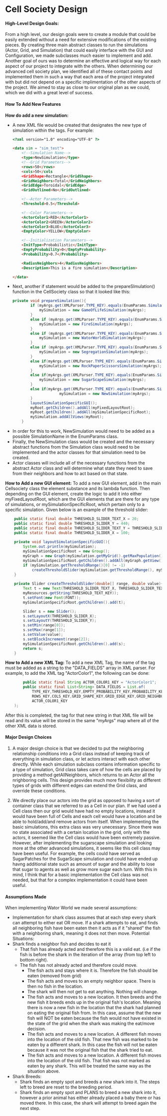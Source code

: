 Cell Society Design
====

#### High-Level Design Goals:

From a high level, our design goals were to create a module that could be easily extended without a need for extensive modifications of the existing pieces. By creating three main abstract classes to run the simulations (Actor, Grid, and Simulation) that could easily interface with the GUI and Configuration, we made subclasses much easier to implement and add. Another goal of ours was to determine an effective and logical way for each aspect of our project to integrate with the others. When determining our advanced cell society plan, we identified all of these contact points and implemented them in such a way that each area of the project integrated with but did not depend on a specific implimentation of the other aspects of the project. We aimed to stay as close to our original plan as we could, which we did with a great level of success.

#### How To Add New Features

**How do add a new simulation:**
* A new XML file would be created that designates the new type of simulation within the <type> tags. For example: 
    ```html
    <?xml version="1.0" encoding="UTF-8" ?>
 
    <data sim = "sim_test">
        <!--Simulation Name-->
        <type>NewSimulation</type>
        <!--Grid Parameters-->
        <rows>50</rows>
        <cols>50</cols
        <GridShape>Rectangle</GridShape>
        <GridNeighbors>Total</GridNeighbors>
        <GridEdge>Toroidal</GridEdge>
        <GridOutlined>No</GridOutlined>
    
        <!--Actor Parameters-->
        <Threshold>0.5</Threshold>
    
        <!--Color Parameters-->
        <ActorColor1>RED</ActorColor1>
        <ActorColor2>GREEN</ActorColor2>
        <ActorColor3>BLUE</ActorColor3>
        <EmptyColor>YELLOW</EmptyColor>
    
        <!--Initialization Parameters-->
        <InitType>Probabilistic</InitType>
        <EmptyProbability>0</EmptyProbability>
        <Probability>0.7</Probability>
    
        <RadiusNeighbors>4</RadiusNeighbors>
        <Description>This is a fire simulation</Description>

    </data>

    ```
* Next, another if statement would be added to the prepareSImulation() function in the CellSociety class so that it looked like this:
    ```java
    private void prepareSimulation(){
            if (myArgs.get(XMLParser.TYPE_KEY).equals(EnumParams.SimulationNames.GameOfLife.name())){
                mySimulation = new GameOfLifeSimulation(myArgs);
            }
            else if (myArgs.get(XMLParser.TYPE_KEY).equals(EnumParams.SimulationNames.Fire.name())){
                mySimulation = new FireSimulation(myArgs);
            }
            else if (myArgs.get(XMLParser.TYPE_KEY).equals(EnumParams.SimulationNames.Wator.name())){
                mySimulation = new WatorWorldSimulation(myArgs);
            }
            else if (myArgs.get(XMLParser.TYPE_KEY).equals(EnumParams.SimulationNames.Segregation.name())){
                mySimulation = new SegregationSimulation(myArgs);
            }
            else if(myArgs.get(XMLParser.TYPE_KEY).equals(EnumParams.SimulationNames.RockPaperScissors.name())){
                mySimulation = new RockPaperScissorsSimulation(myArgs);
            }
            else if(myArgs.get(XMLParser.TYPE_KEY).equals(EnumParams.SimulationNames.Sugar.name())){
                mySimulation = new SugarScapeSimulation(myArgs);
            }
            else if(myArgs.get(XMLParser.TYPE_KEY).equals(EnumParams.SimulationNames.NewSimulation.name())){
                         mySimulation = new NewSimulation(myArgs);
            }
            layoutSimulationSpecificGUI();
            myRoot.getChildren().addAll(myFixedLayoutRoot);
            myRoot.getChildren().addAll(mySimulationSpecificRoot);
            mySimulation.addAllViews(myRoot);
        }
    ```
* In order for this to work, NewSimulation would need to be added as a possible SimulationName in the EnumParams class.
* Finally, the NewSimulation class would be created and the necessary abstract functions from the Simulation class would need to be implemented and the actor classes for that simulation need to be created. 
* Actor classes will include all of the necessary functions from the abstract Actor class and will determine what state they need to save from their neighbors and how to act based on that state.

**How to Add a new GUI element:**
To add a new GUI element, add in the main Cellsociety class the element substance and its lambda function. Then depending on the GUI element, create the logic to add it into either myFixedLayoutRoot, which are the GUI elements that are there for any type of simulations, or mySimulationSpecificRoot, which pertain only to a specific simulation. 
Given below is an example of the threshold slider:
``` java
    public static final double THRESHOLD_SLIDER_TEXT_X = 20;
    public static final double THRESHOLD_SLIDER_Y = 440;
    public static final double THRESHOLD_SLIDER_TEXT_Y = THRESHOLD_SLIDER_Y + 17;
    public static final double THRESHOLD_SLIDER_X = 100;
    
    private void layoutSimulationSpecificGUI(){
        System.out.println(mySimulation);
        mySimulationSpecificRoot = new Group();
        myGraph = new Graph(mySimulation.getMyGrid().getMaxPopulation(), GRAPH_X, GRAPH_Y, mySimulation);
        mySimulationSpecificRoot.getChildren().addAll(myGraph.getView());
        if (mySimulation.getThresholdRange()[0] != -1)
            createThresholdSlider(mySimulation.getThresholdRange(), mySimulation.getThreshold());
    }
    
    private Slider createThresholdSlider(double[] range, double value){
        Text t = new Text(THRESHOLD_SLIDER_TEXT_X, THRESHOLD_SLIDER_TEXT_Y, 
        myResources.getString(THRESHOLD_TEXT_KEY));
        t.setFont(new Font(FONT));
        mySimulationSpecificRoot.getChildren().add(t);

        Slider s = new Slider();
        s.setLayoutX(THRESHOLD_SLIDER_X);
        s.setLayoutY(THRESHOLD_SLIDER_Y);
        s.setMin(range[0]);
        s.setMax(range[1]);
        s.setValue(value);
        s.setBlockIncrement(range[2]);
        mySimulationSpecificRoot.getChildren().add(s);
        return s;
    }
``` 

**How to Add a new XML Tag:**
To add a new XML Tag, the name of the tag must be added as a string to the "DATA_FIELDS" array in XML parser. For example, to add the XML tag "ActorColor1", the following can be done: 
``` java 
        public static final String ACTOR_COLOR1_KEY = "ActorColor1";
        public static final List<String> DATA_FIELDS = List.of(
            TYPE_KEY,THRESHOLD_KEY,EMPTY_PROBABILITY_KEY,PROBABILITY_KEY,EMPTY_PROBABILITY_KEY,
            ROWS_KEY,COLS_KEY,GRID_SHAPE_KEY,GRID_EDGE_KEY,GRID_NEIGHBORS_KEY,GRID_OUTLINED_KEY,
            ACTOR_COLOR1_KEY
    );
``` 
After this is completed, the tag for that new string in that XML file will be read and its value will be stored in the same "myArgs" map where all of the other XML data is stored.
#### Major Design Choices
1. A major design choice is that we decided to put the neighboring relationship conditions into a Grid class instead of keeping track of everything in simulation class, or let actors interact with each other directly. While each simulation subclass contains information specific to a type of simulation, Grid class takes care of how the cells are placed by providing a method getAllNeighbors, which returns to an Actor all the nrighboring cells. This design provides much more flexibility as different types of grids with different edges can extend the Grid class, and override these conditions.

2. We directly place our actors into the grid as opposed to having a sort of container class that we referred to as a Cell in our plan. If we had used a Cell class then our grid would have had no empty locations, instead it would have been full of Cells and each cell would have a location and be able to hold/add/and remove actors from itself. When implementing the basic simulations, this extra class was very unecessary. Since there was no state associated with a certain location in the grid, only with the actors, it seemed like the Cell class would have been extremely passive. However, after implementing the sugarscape simulation and looking more at the other advanced simulations, it seems like this cell class may have been useful. For example, the cells could have served as SugarPatches for the SugarScape simulation and could have ended up havng additional state such as amount of sugar and the ability to lose that sugar to agents as well as grow more sugar each turn. With this in mind, I think that for a basic implementation the Cell class was not needed, but that for a complex implementation it could have been useful.

#### Assumptions Made

When implementing Wator World we made several assumptions: 
 * Implementation for shark class assumes that at each step every shark can attempt to either eat OR move. If a shark attempts to eat, and finds all neighboring fish have been eaten then it acts as if it "shared" the fish with a neighboring shark, meaning it does not then move. Potential Situations:
 * Shark finds a neighbor fish and decides to eat it
     * That fish has already acted and therefore this is a valid eat. (i.e if the fish is before the shark in the iteration of the array (from top left to bottom right).
     * The fish has not already acted and therefore could move.
         * The fish acts and stays where it is. Therefore the fish should be eaten (removed from grid)
         * The fish acts and moves to an empty neighbor space. There is then no fish in the location.
         * The shark will then not get to eat anything. Nothing will change.
         * The fish acts and moves to a new location. It then breeds and the new fish it breeds ends up in the original fish's location. Meaning there is now a new fish in the location that the shark had planned on eating the original fish from. In this case, assume that the new fish will NOT be eaten because the fish would not have existed in the state of the grid when the shark was making the eat/move decision.
         * The fish acts and moves to a new location. A different fish moves into the location of the old fish. That new fish was marked to be eaten by a different shark. In this case the fish will not be eaten because it was not the original fish that the shark tried to eat.
         * The fish acts and moves to a new location. A different fish moves into the location of the old fish. That fish was not marked as eaten by any shark. This will be treated the same way as the situation above.
 * Shark Breeds:
     * Shark finds an empty spot and breeds a new shark into it. The steps left to breed are reset to the breeding period.
     * Shark finds an empty spot and PLANS to breed a new shark into it, however a prior animal has either already placed a baby there or has moved there. In this case, the shark will attempt to breed again the next step.


